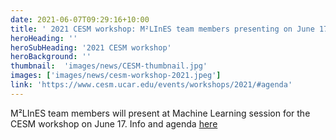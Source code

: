```yaml
---
date: 2021-06-07T09:29:16+10:00
title: ' 2021 CESM workshop: M²LInES team members presenting on June 17th'
heroHeading: ''
heroSubHeading: '2021 CESM workshop'
heroBackground: ''
thumbnail:  'images/news/CESM-thumbnail.jpg'
images: ['images/news/cesm-workshop-2021.jpeg']
link: 'https://www.cesm.ucar.edu/events/workshops/2021/#agenda'
---
```


M²LInES team members will present at Machine Learning session for the CESM workshop on June 17. Info and agenda [here](https://www.cesm.ucar.edu/events/workshops/2021/#agenda)
